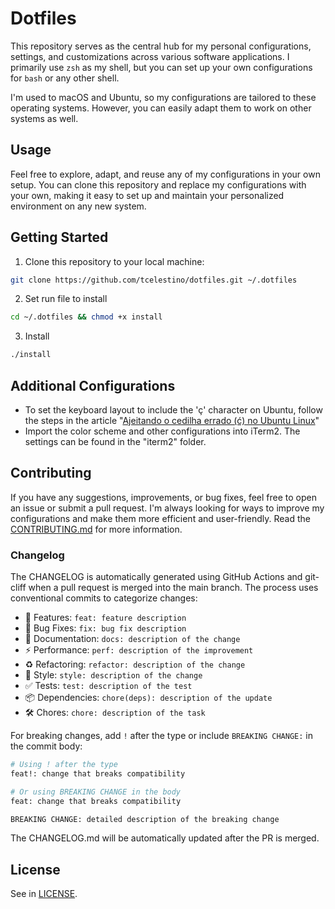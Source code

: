 # Dotfiles

This repository serves as the central hub for my personal configurations, settings, and customizations across various software applications. I primarily use `zsh` as my shell, but you can set up your own configurations for `bash` or any other shell.

I'm used to macOS and Ubuntu, so my configurations are tailored to these operating systems. However, you can easily adapt them to work on other systems as well.

## Usage

Feel free to explore, adapt, and reuse any of my configurations in your own setup. You can clone this repository and replace my configurations with your own, making it easy to set up and maintain your personalized environment on any new system.

## Getting Started

1. Clone this repository to your local machine:

```bash
git clone https://github.com/tcelestino/dotfiles.git ~/.dotfiles
```

2. Set run file to install

```bash
cd ~/.dotfiles && chmod +x install
```

3. Install

```bash
./install
```

## Additional Configurations

- To set the keyboard layout to include the 'ç' character on Ubuntu, follow the steps in the article "[Ajeitando o cedilha errado (ć) no Ubuntu Linux](https://www.danielkossmann.com/pt/ajeitando-cedilha-errado-ubuntu-linux/)"
- Import the color scheme and other configurations into iTerm2. The settings can be found in the "iterm2" folder.

## Contributing

If you have any suggestions, improvements, or bug fixes, feel free to open an issue or submit a pull request. I'm always looking for ways to improve my configurations and make them more efficient and user-friendly. Read the [CONTRIBUTING.md](CONTRIBUTING.md) for more information.

### Changelog

The CHANGELOG is automatically generated using GitHub Actions and git-cliff when a pull request is merged into the main branch. The process uses conventional commits to categorize changes:

- 🚀 Features: `feat: feature description`
- 🐛 Bug Fixes: `fix: bug fix description`
- 📝 Documentation: `docs: description of the change`
- ⚡️ Performance: `perf: description of the improvement`
- ♻️ Refactoring: `refactor: description of the change`
- 🎨 Style: `style: description of the change`
- ✅ Tests: `test: description of the test`
- 📦 Dependencies: `chore(deps): description of the update`
- 🛠 Chores: `chore: description of the task`

For breaking changes, add `!` after the type or include `BREAKING CHANGE:` in the commit body:
```bash
# Using ! after the type
feat!: change that breaks compatibility

# Or using BREAKING CHANGE in the body
feat: change that breaks compatibility

BREAKING CHANGE: detailed description of the breaking change
```
The CHANGELOG.md will be automatically updated after the PR is merged.

## License
See in [LICENSE](LICENSE).
